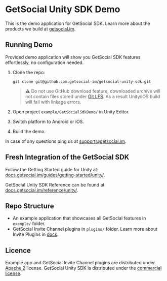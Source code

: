 # GetSocial Unity SDK Demo

This is the demo application for GetSocial SDK. Learn more about the products we build at [getsocial.im](http://getsocial.im).

## Running Demo

Provided demo application will show you GetSocial SDK features effortlessly, no configuration needed.
 
1. Clone the repo:

       git clone git@github.com:getsocial-im/getsocial-unity-sdk.git
       
   > ⚠️ Do not use GitHub download feature, downloaded archive will not contain files stored under [Git LFS](https://git-lfs.github.com/). As a result Unity/iOS build will fail with linkage errors.
   
1. Open project `example/GetSocialSdkDemo/` in Unity Editor.
1. Switch platform to Android or iOS.
1. Build the demo.

In case of any questions ping us at [support@getsocial.im](mailto:support@getsocial.im).

## Fresh Integration of the GetSocial SDK 

Follow the Getting Started guide for Unity at: [docs.getsocial.im/guides/getting-started/unity/](http://docs.getsocial.im/guides/getting-started/unity/).

GetSocial Unity SDK Reference can be found at: [docs.getsocial.im/reference/unity/](http://docs.getsocial.im/reference/unity/).

## Repo Structure

- An example application that showcases all GetSocial features in `example/` folder.
- GetSocial Invite Channel plugins in `plugins/` folder.  Learn more about Invite Plugins in [docs](http://docs.getsocial.im/guides/smart-invites/unity/essential-setup/#setup-invite-channels).

## Licence

Example app and GetSocial Invite Channel plugins are distributed under [Apache 2](https://choosealicense.com/licenses/apache-2.0/) license. GetSocial Unity SDK is distributed under the [commercial license](https://www.getsocial.im/legal/).
